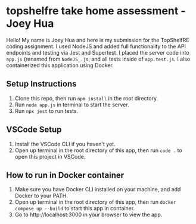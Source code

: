 # topshelfre take home assessment - Joey Hua

Hello! My name is Joey Hua and here is my submission for the TopShelfRE coding assignment. I used NodeJS and added full functionality to the API endpoints and testing via Jest and Supertest. I placed the server code into `app.js` (renamed from `NodeJS_.js`, and all tests inside of `app.test.js`. I also containerized this application using Docker.

## Setup Instructions
1. Clone this repo, then run `npm install` in the root directory.
2. Run `node app.js` in terminal to start the server.
3. Run `npx jest` to run tests.

## VSCode Setup
1. Install the VSCode CLI if you haven't yet.
2. Open up terminal in the root directory of this app, then run `code .` to open this project in VSCode. 

## How to run in Docker container
1. Make sure you have Docker CLI installed on your machine, and add Docker to your PATH.
2. Open up terminal in the root directory of this app, then run `docker compose up --build` to start this app in container.
3. Go to http://localhost:3000 in your browser to view the app.
